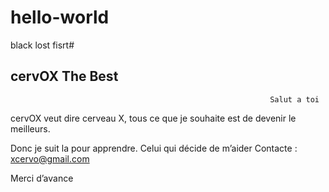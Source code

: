 # hello-world
black lost fisrt#
## cervOX The Best ##


                                                              Salut a toi 
cervOX veut dire cerveau X, tous ce que je souhaite est de devenir le meilleurs.

Donc je suit la pour apprendre. Celui qui décide de m’aider 
Contacte : xcervo@gmail.com

Merci d’avance
